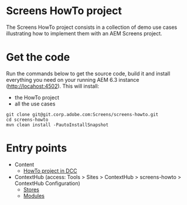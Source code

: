 # Screens HowTo project

The Screens HowTo project consists in a collection of demo use cases illustrating how to implement them with an AEM Screens project.

# Get the code

Run the commands below to get the source code, build it and install everything you need on your running AEM 6.3 instance ([http://locahost:4502](http://locahost:4502)).
This will install:
- the HowTo project
- all the use cases

```
git clone git@git.corp.adobe.com:Screens/screens-howto.git
cd screens-howto
mvn clean install -PautoInstallSnapshot
```

# Entry points

+ Content
    + [HowTo project in DCC](http://localhost:4502/screens.html/content/screens/screens-howto)
+ ContextHub (access: Tools > Sites > ContextHub > screens-howto > ContextHub Configuration)
    + [Stores](http://localhost:4502/etc/cloudsettings/screens-howto/contexthub.html)
    + [Modules](http://localhost:4502/etc/cloudsettings/screens-howto/contexthub/ui.html)
 
